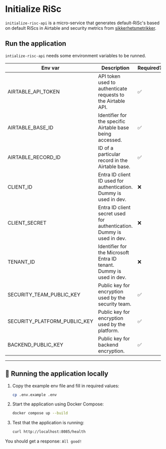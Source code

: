 # Initialize RiSc
`initialize-risc-api` is a micro-service that generates default-RiSc's based on default RiScs in Airtable and security metrics from [sikkerhetsmetrikker](https://github.com/kartverket/sikkerhetsmetrikker).

## Run the application
`intialize-risc-api` needs some environment variables to be runned.

| Env var                        | Description                                                                 | Required? |
|-------------------------------|-----------------------------------------------------------------------------|-----------|
| AIRTABLE_API_TOKEN            | API token used to authenticate requests to the Airtable API.               | ✅         |
| AIRTABLE_BASE_ID              | Identifier for the specific Airtable base being accessed.                  | ✅         |
| AIRTABLE_RECORD_ID            | ID of a particular record in the Airtable base.                            | ✅         |
| CLIENT_ID                     | Entra ID client ID used for authentication. Dummy is used in dev.         | ❌         |
| CLIENT_SECRET                 | Entra ID client secret used for authentication. Dummy is used in dev.     | ❌         |
| TENANT_ID                     | Identifier for the Microsoft Entra ID tenant. Dummy is used in dev.       | ❌         |
| SECURITY_TEAM_PUBLIC_KEY      | Public key for encryption used by the security team.                       | ✅         |
| SECURITY_PLATFORM_PUBLIC_KEY  | Public key for encryption used by the platform.                            | ✅         |
| BACKEND_PUBLIC_KEY            | Public key for backend encryption.                                         | ✅         |

---

## 🧪 Running the application locally

1. Copy the example env file and fill in required values:

   ```bash
   cp .env.example .env
   ```


2. Start the application using Docker Compose:

   ```bash
   docker compose up --build
   ```

3. Test that the application is running:

   ```bash
   curl http://localhost:8085/health
   ```


You should get a response: `All good!`
